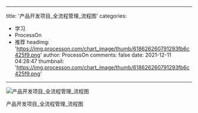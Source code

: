 
---
title: '产品开发项目_全流程管理_流程图'
categories: 
 - 学习
 - ProcessOn
 - 推荐
headimg: 'https://img.processon.com/chart_image/thumb/618626260791293fb6c425f9.png'
author: ProcessOn
comments: false
date: 2021-12-11 04:28:47
thumbnail: 'https://img.processon.com/chart_image/thumb/618626260791293fb6c425f9.png'
---

<div>   
<img class="thumb" alt="产品开发项目_全流程管理_流程图" src="https://img.processon.com/chart_image/thumb/618626260791293fb6c425f9.png" referrerpolicy="no-referrer">
<p>产品开发项目_全流程管理_流程图</p>  
</div>
            